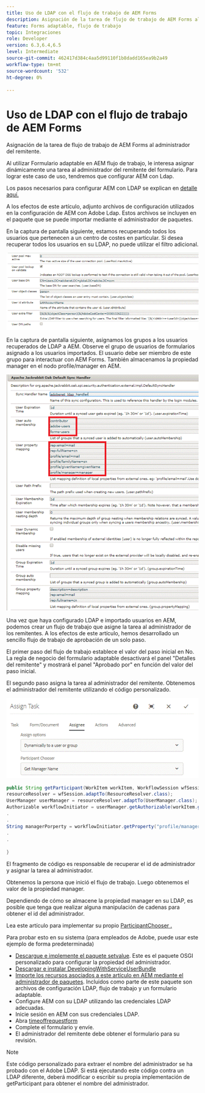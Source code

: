 ```yaml
---
title: Uso de LDAP con el flujo de trabajo de AEM Forms
description: Asignación de la tarea de flujo de trabajo de AEM Forms al administrador del remitente
feature: Forms adaptable, flujo de trabajo
topic: Integraciones
role: Developer
version: 6.3,6.4,6.5
level: Intermediate
source-git-commit: 462417d384c4aa5d99110f1b8dadd165ea9b2a49
workflow-type: tm+mt
source-wordcount: '532'
ht-degree: 0%

---
```



# Uso de LDAP con el flujo de trabajo de AEM Forms

Asignación de la tarea de flujo de trabajo de AEM Forms al administrador del remitente.

Al utilizar Formulario adaptable en AEM flujo de trabajo, le interesa asignar dinámicamente una tarea al administrador del remitente del formulario. Para lograr este caso de uso, tendremos que configurar AEM con Ldap.

Los pasos necesarios para configurar AEM con LDAP se explican en [detalle aquí.](https://helpx.adobe.com/experience-manager/6-5/sites/administering/using/ldap-config.html)

A los efectos de este artículo, adjunto archivos de configuración utilizados en la configuración de AEM con Adobe Ldap. Estos archivos se incluyen en el paquete que se puede importar mediante el administrador de paquetes.

En la captura de pantalla siguiente, estamos recuperando todos los usuarios que pertenecen a un centro de costes en particular. Si desea recuperar todos los usuarios en su LDAP, no puede utilizar el filtro adicional.

![Configuración LDAP](assets/costcenterldap.gif)

En la captura de pantalla siguiente, asignamos los grupos a los usuarios recuperados de LDAP a AEM. Observe el grupo de usuarios de formularios asignado a los usuarios importados. El usuario debe ser miembro de este grupo para interactuar con AEM Forms. También almacenamos la propiedad manager en el nodo profile/manager en AEM.

![Synchandler](assets/synchandler.gif)

Una vez que haya configurado LDAP e importado usuarios en AEM, podemos crear un flujo de trabajo que asigne la tarea al administrador de los remitentes. A los efectos de este artículo, hemos desarrollado un sencillo flujo de trabajo de aprobación de un solo paso.

El primer paso del flujo de trabajo establece el valor del paso inicial en No. La regla de negocio del formulario adaptable desactivará el panel &quot;Detalles del remitente&quot; y mostrará el panel &quot;Aprobado por&quot; en función del valor del paso inicial.

El segundo paso asigna la tarea al administrador del remitente. Obtenemos el administrador del remitente utilizando el código personalizado.

![Asignar tarea](assets/assigntask.gif)

```java
public String getParticipant(WorkItem workItem, WorkflowSession wfSession, MetaDataMap arg2) throws WorkflowException{
resourceResolver = wfSession.adaptTo(ResourceResolver.class);
UserManager userManager = resourceResolver.adaptTo(UserManager.class);
Authorizable workflowInitiator = userManager.getAuthorizable(workItem.getWorkflow().getInitiator());
.
.
String managerPorperty = workflowInitiator.getProperty("profile/manager")[0].getString();
.
.

}
```

El fragmento de código es responsable de recuperar el id de administrador y asignar la tarea al administrador.

Obtenemos la persona que inició el flujo de trabajo. Luego obtenemos el valor de la propiedad manager.

Dependiendo de cómo se almacene la propiedad manager en su LDAP, es posible que tenga que realizar alguna manipulación de cadenas para obtener el id del administrador.

Lea este artículo para implementar su propio [ ParticipantChooser .](https://helpx.adobe.com/experience-manager/using/dynamic-steps.html)

Para probar esto en su sistema (para empleados de Adobe, puede usar este ejemplo de forma predeterminada)

* [Descargue e implemente el paquete setvalue](/help/forms/assets/common-osgi-bundles/SetValueApp.core-1.0-SNAPSHOT.jar). Este es el paquete OSGI personalizado para configurar la propiedad del administrador.
* [Descargar e instalar DevelopingWithServiceUserBundle](/help/forms/assets/common-osgi-bundles/DevelopingWithServiceUser.jar)
* [Importe los recursos asociados a este artículo en AEM mediante el administrador de paquetes](assets/aem-forms-ldap.zip). Incluidos como parte de este paquete son archivos de configuración LDAP, flujo de trabajo y un formulario adaptable.
* Configure AEM con su LDAP utilizando las credenciales LDAP adecuadas.
* Inicie sesión en AEM con sus credenciales LDAP.
* Abra [timeoffrequestform](http://localhost:4502/content/dam/formsanddocuments/helpx/timeoffrequestform/jcr:content?wcmmode=disabled)
* Complete el formulario y envíe.
* El administrador del remitente debe obtener el formulario para su revisión.

>[!NOTE]
>
>Este código personalizado para extraer el nombre del administrador se ha probado con el Adobe LDAP. Si está ejecutando este código contra un LDAP diferente, deberá modificar o escribir su propia implementación de getParticipant para obtener el nombre del administrador.
